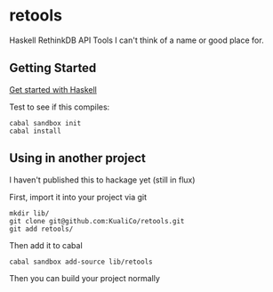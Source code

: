 retools
=======

Haskell RethinkDB API Tools I can't think of a name or good place for. 

Getting Started
---------------

[Get started with Haskell](https://github.com/bitemyapp/learnhaskell)

Test to see if this compiles:
  
    cabal sandbox init
    cabal install

Using in another project
------------------------

I haven't published this to hackage yet (still in flux)

First, import it into your project via git

    mkdir lib/
    git clone git@github.com:KualiCo/retools.git
    git add retools/

Then add it to cabal

    cabal sandbox add-source lib/retools

Then you can build your project normally
